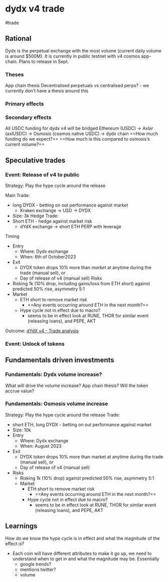 # dydx v4 trade
#trade
## Rational
Dydx is the perpetual exchange with the most volume (current daily volume is around $500M). It is currently in public testnet with v4 cosmos app-chain. Plans to release in Sept.
### Theses
App chain thesis
Decentralised perpetuals vs centralised perps? - we currently don’t have a thesis around this
### Primary effects
### Secondary effects
All USDC funding for dydx v4 will be bridged Ethereum (USDC) -> Axlar (axlUSDC) -> Osmosis (cosmos native USDC) -> dydx chain
==How much funding do we expect?==
==How much is this compared to osmosis’s current volume?==
## Speculative trades
### Event: Release of v4 to public
Strategy: Play the hype cycle around the release

Main Trade:
* long DYDX - betting on out performance against market
  * Kraken exchange -> USD -> DYDX
* Size: 3k
Hedge Trade:
* Short ETH - hedge against market risk
  * dYdX exchange -> short ETH PERP with leverage

Timing
* Entry
  * Where: Dydx exchange
  * When: 6th of October2023
* Exit
  * DYDX token drops 10% more than _market_ at anytime during the trade (manual sell), or
  * Day of release of v4 (manual sell)
Risks
* Risking 1k (10% drop, including gains/loss from ETH short) against predicted 50% rise, asymmetry 5:1
* Market
  * ETH short to remove market risk
    * ==Any events occurring around ETH in the next month?==
  * Hype cycle not in effect due to macro?
    * seems to be in effect look at RUNE, THOR for similar event (releasing loans), and PEPE, AKT

Outcome: 
[dYdX v4 - Trade analysis](https://docs.google.com/spreadsheets/d/102WYbB16gpsN8r-VgeExJZ-og74Dvm69upJ0Yb-XWno/edit#gid=0)

### Event: Unlock of tokens

## Fundamentals driven investments
### Fundamentals: Dydx volume increase?
What will drive the volume increase? App chain thesis?
Will the token accrue value?
### Fundamentals: Osmosis volume increase
Strategy: Play the hype cycle around the release
Trade:
* short ETH, long DYDX - betting on out performance against market
* Size: 10k
* Entry
  * Where: Dydx exchange
  * When: August 2023
* Exit
  * DYDX token drops 10% more than market at anytime during the trade (manual sell), or
  * Day of release of v4 (manual sell)
* Risks
  * Risking 1k (10% drop) against predicted 50% rise, asymmetry 5:1
  * Market
    * ETH short to remove market risk
      * ==Any events occurring around ETH in the next month?==
    * Hype cycle not in effect due to macro?
      * seems to be in effect look at RUNE, THOR for similar event (releasing loans), and PEPE, AKT
## Learnings

How do we know the hype cycle is in effect and what the magnitude of the effect is?
* Each coin will have different attributes to make it go up, we need to understand when to get in and what the magnitude may be. Essentially
  * google trends?
  * mentions twitter?
  * volume






